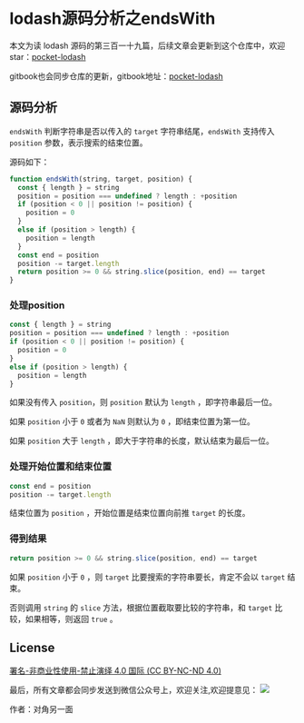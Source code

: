 # lodash源码分析之endsWith

本文为读 lodash 源码的第三百一十九篇，后续文章会更新到这个仓库中，欢迎 star：[pocket-lodash](https://github.com/yeyuqiudeng/pocket-lodash)

gitbook也会同步仓库的更新，gitbook地址：[pocket-lodash](https://www.gitbook.com/book/yeyuqiudeng/pocket-lodash/details)

## 源码分析

`endsWith` 判断字符串是否以传入的 `target` 字符串结尾，`endsWith` 支持传入 `position` 参数，表示搜索的结束位置。

源码如下：

```javascript
function endsWith(string, target, position) {
  const { length } = string
  position = position === undefined ? length : +position
  if (position < 0 || position != position) {
    position = 0
  }
  else if (position > length) {
    position = length
  }
  const end = position
  position -= target.length
  return position >= 0 && string.slice(position, end) == target
}
```

### 处理position

```javascript
const { length } = string
position = position === undefined ? length : +position
if (position < 0 || position != position) {
  position = 0
}
else if (position > length) {
  position = length
}
```

如果没有传入 `position`，则 `position` 默认为 `length` ，即字符串最后一位。

如果 `position` 小于 `0` 或者为 `NaN` 则默认为 `0` ，即结束位置为第一位。

如果 `position` 大于 `length` ，即大于字符串的长度，默认结束为最后一位。

### 处理开始位置和结束位置

```javascript
const end = position
position -= target.length
```

结束位置为 `position` ，开始位置是结束位置向前推 `target` 的长度。 

### 得到结果

```javascript
return position >= 0 && string.slice(position, end) == target
```

如果 `position` 小于 `0` ，则 `target` 比要搜索的字符串要长，肯定不会以 `target` 结束。

否则调用 `string` 的 `slice` 方法，根据位置截取要比较的字符串，和 `target` 比较，如果相等，则返回 `true` 。

## License 

[署名-非商业性使用-禁止演绎 4.0 国际 (CC BY-NC-ND 4.0)](http://creativecommons.org/licenses/by-nc-nd/4.0/)

最后，所有文章都会同步发送到微信公众号上，欢迎关注,欢迎提意见：  ![](https://raw.githubusercontent.com/yeyuqiudeng/resource/master/images/qrcode_front-end-article.jpg) 

作者：对角另一面 

